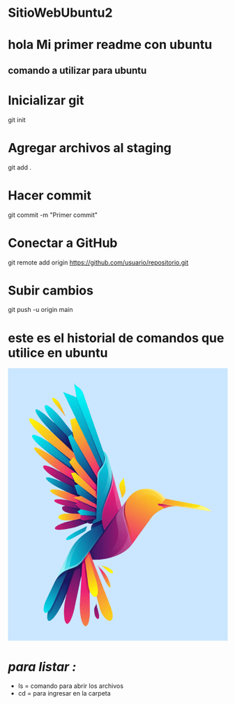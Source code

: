 # SitioWebUbuntu2
# hola Mi primer readme con ubuntu 

## comando a utilizar para ubuntu
# Inicializar git
git init

# Agregar archivos al staging
git add .

# Hacer commit
git commit -m "Primer commit"

# Conectar a GitHub
git remote add origin https://github.com/usuario/repositorio.git

# Subir cambios
git push -u origin main

# este es el historial de comandos que utilice en ubuntu

![Captura del proyecto](./Img/color-fondo-imagen-r.png)

# *para listar :*
- ls = comando para abrir los archivos
- cd = para ingresar en la carpeta